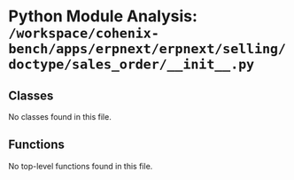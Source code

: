 # Python Module Analysis: `/workspace/cohenix-bench/apps/erpnext/erpnext/selling/doctype/sales_order/__init__.py`

## Classes

No classes found in this file.


## Functions

No top-level functions found in this file.
